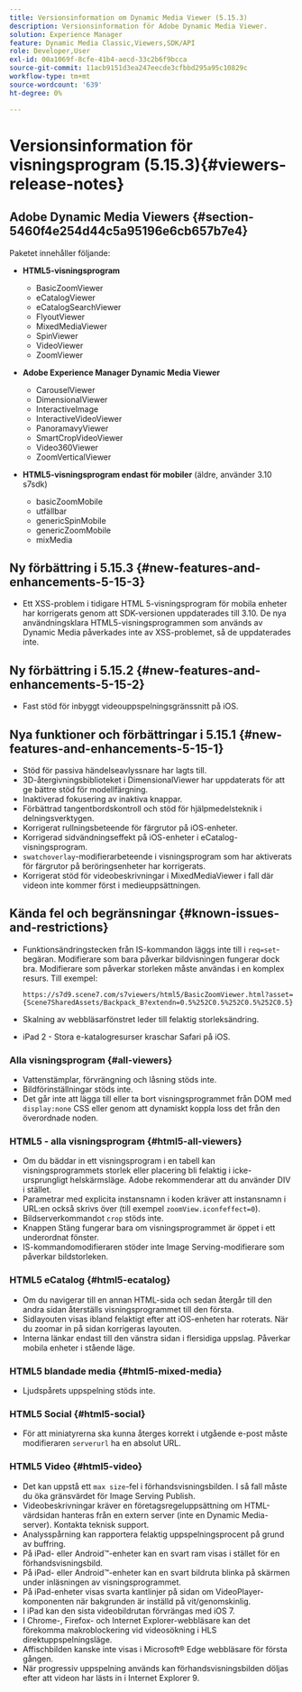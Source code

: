 ```yaml
---
title: Versionsinformation om Dynamic Media Viewer (5.15.3)
description: Versionsinformation för Adobe Dynamic Media Viewer.
solution: Experience Manager
feature: Dynamic Media Classic,Viewers,SDK/API
role: Developer,User
exl-id: 00a1069f-8cfe-41b4-aecd-33c2b6f9bcca
source-git-commit: 11acb9151d3ea247eecde3cfbbd295a95c10829c
workflow-type: tm+mt
source-wordcount: '639'
ht-degree: 0%

---
```


# Versionsinformation för visningsprogram (5.15.3){#viewers-release-notes}

<!-- Updated January 13, 2021 for the 5.15.3 release-->

## Adobe Dynamic Media Viewers {#section-5460f4e254d44c5a95196e6cb657b7e4}

Paketet innehåller följande:

* **HTML5-visningsprogram**

   * BasicZoomViewer
   * eCatalogViewer
   * eCatalogSearchViewer
   * FlyoutViewer
   * MixedMediaViewer
   * SpinViewer
   * VideoViewer
   * ZoomViewer

* **Adobe Experience Manager Dynamic Media Viewer**

   * CarouselViewer
   * DimensionalViewer
   * InteractiveImage
   * InteractiveVideoViewer
   * PanoramavyViewer
   * SmartCropVideoViewer
   * Video360Viewer
   * ZoomVerticalViewer

* **HTML5-visningsprogram endast för mobiler** (äldre, använder 3.10 s7sdk)

   * basicZoomMobile
   * utfällbar
   * genericSpinMobile
   * genericZoomMobile
   * mixMedia

## Ny förbättring i 5.15.3 {#new-features-and-enhancements-5-15-3}

* Ett XSS-problem i tidigare HTML 5-visningsprogram för mobila enheter har korrigerats genom att SDK-versionen uppdaterades till 3.10. De nya användningsklara HTML5-visningsprogrammen som används av Dynamic Media påverkades inte av XSS-problemet, så de uppdaterades inte.

## Ny förbättring i 5.15.2 {#new-features-and-enhancements-5-15-2}

* Fast stöd för inbyggt videouppspelningsgränssnitt på iOS.

## Nya funktioner och förbättringar i 5.15.1 {#new-features-and-enhancements-5-15-1}

* Stöd för passiva händelseavlyssnare har lagts till.
* 3D-återgivningsbiblioteket i DimensionalViewer har uppdaterats för att ge bättre stöd för modellfärgning.
* Inaktiverad fokusering av inaktiva knappar.
* Förbättrad tangentbordskontroll och stöd för hjälpmedelsteknik i delningsverktygen.
* Korrigerat rullningsbeteende för färgrutor på iOS-enheter.
* Korrigerad sidvändningseffekt på iOS-enheter i eCatalog-visningsprogram.
* `swatchoverlay`-modifierarbeteende i visningsprogram som har aktiverats för färgrutor på beröringsenheter har korrigerats.
* Korrigerat stöd för videobeskrivningar i MixedMediaViewer i fall där videon inte kommer först i medieuppsättningen.

## Kända fel och begränsningar {#known-issues-and-restrictions}

* Funktionsändringstecken från IS-kommandon läggs inte till i `req=set`-begäran. Modifierare som bara påverkar bildvisningen fungerar dock bra. Modifierare som påverkar storleken måste användas i en komplex resurs. Till exempel:

  `https://s7d9.scene7.com/s7viewers/html5/BasicZoomViewer.html?asset= {Scene7SharedAssets/Backpack_B?extendn=0.5%252C0.5%252C0.5%252C0.5}`

* Skalning av webbläsarfönstret leder till felaktig storleksändring.
* iPad 2 - Stora e-katalogresurser kraschar Safari på iOS.

### Alla visningsprogram {#all-viewers}

* Vattenstämplar, förvrängning och låsning stöds inte.
* Bildförinställningar stöds inte.
* Det går inte att lägga till eller ta bort visningsprogrammet från DOM med `display:none` CSS eller genom att dynamiskt koppla loss det från den överordnade noden.

### HTML5 - alla visningsprogram {#html5-all-viewers}

* Om du bäddar in ett visningsprogram i en tabell kan visningsprogrammets storlek eller placering bli felaktig i icke-ursprungligt helskärmsläge. Adobe rekommenderar att du använder DIV i stället.
* Parametrar med explicita instansnamn i koden kräver att instansnamn i URL:en också skrivs över (till exempel `zoomView.iconfeffect=0`).
* Bildserverkommandot `crop` stöds inte.
* Knappen Stäng fungerar bara om visningsprogrammet är öppet i ett underordnat fönster.
* IS-kommandomodifieraren stöder inte Image Serving-modifierare som påverkar bildstorleken.

### HTML5 eCatalog {#html5-ecatalog}

* Om du navigerar till en annan HTML-sida och sedan återgår till den andra sidan återställs visningsprogrammet till den första.
* Sidlayouten visas ibland felaktigt efter att iOS-enheten har roterats. När du zoomar in på sidan korrigeras layouten.
* Interna länkar endast till den vänstra sidan i flersidiga uppslag. Påverkar mobila enheter i stående läge.

### HTML5 blandade media {#html5-mixed-media}

* Ljudspårets uppspelning stöds inte.

### HTML5 Social {#html5-social}

* För att miniatyrerna ska kunna återges korrekt i utgående e-post måste modifieraren `serverurl` ha en absolut URL.

### HTML5 Video {#html5-video}

* Det kan uppstå ett `max size`-fel i förhandsvisningsbilden. I så fall måste du öka gränsvärdet för Image Serving Publish.
* Videobeskrivningar kräver en företagsregeluppsättning om HTML-värdsidan hanteras från en extern server (inte en Dynamic Media-server). Kontakta teknisk support.
* Analysspårning kan rapportera felaktig uppspelningsprocent på grund av buffring.
* På iPad- eller Android™-enheter kan en svart ram visas i stället för en förhandsvisningsbild.
* På iPad- eller Android™-enheter kan en svart bildruta blinka på skärmen under inläsningen av visningsprogrammet.
* På iPad-enheter visas svarta kantlinjer på sidan om VideoPlayer-komponenten när bakgrunden är inställd på vit/genomskinlig.
* I iPad kan den sista videobildrutan förvrängas med iOS 7.
* I Chrome-, Firefox- och Internet Explorer-webbläsare kan det förekomma makroblockering vid videosökning i HLS direktuppspelningsläge.
* Affischbilden kanske inte visas i Microsoft® Edge webbläsare för första gången.
* När progressiv uppspelning används kan förhandsvisningsbilden döljas efter att videon har lästs in i Internet Explorer 9.
